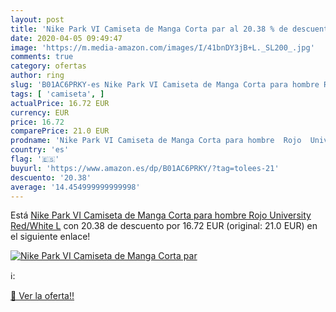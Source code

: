 ```yaml
---
layout: post
title: 'Nike Park VI Camiseta de Manga Corta par al 20.38 % de descuento'
date: 2020-04-05 09:49:47
image: 'https://m.media-amazon.com/images/I/41bnDY3jB+L._SL200_.jpg'
comments: true
category: ofertas
author: ring
slug: 'B01AC6PRKY-es Nike Park VI Camiseta de Manga Corta para hombre Rojo...'
tags: [ 'camiseta', ]
actualPrice: 16.72 EUR
currency: EUR
price: 16.72
comparePrice: 21.0 EUR
prodname: 'Nike Park VI Camiseta de Manga Corta para hombre  Rojo  University Red/White   L'
country: 'es'
flag: '🇪🇸'
buyurl: 'https://www.amazon.es/dp/B01AC6PRKY/?tag=tolees-21'
descuento: '20.38'
average: '14.454999999999998'
---
```


Está [Nike Park VI Camiseta de Manga Corta para hombre  Rojo  University Red/White   L](https://www.amazon.es/dp/B01AC6PRKY/?tag=tolees-21) con 20.38 de descuento por 16.72 EUR (original: 21.0 EUR) en el siguiente enlace!

[![Nike Park VI Camiseta de Manga Corta par](https://m.media-amazon.com/images/I/41bnDY3jB+L._SL200_.jpg)](https://www.amazon.es/dp/B01AC6PRKY/?tag=tolees-21)

ℹ️:


[🛒 Ver la oferta!!](https://www.amazon.es/dp/B01AC6PRKY/?tag=tolees-21)

